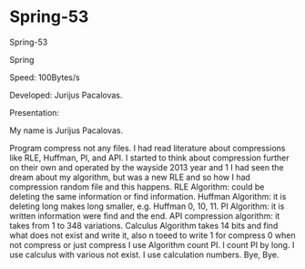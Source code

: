 # Spring-53
Spring-53

Spring

Speed: 100Bytes/s

Developed: Jurijus Pacalovas.

Presentation:

My name is Jurijus Pacalovas.

Program compress not any files. I had read literature about compressions like RLE, Huffman, PI, and API. I started to think about compression further on their own and operated by the wayside 2013 year and 1 I had seen the dream about my algorithm, but was a new RLE and so how I had compression random file and this happens. RLE Algorithm: could be deleting the same information or find information. Huffman Algorithm: it is deleting long makes long smaller, e.g. Huffman 0, 10, 11. PI Algorithm: it is written information were find and the end. API compression algorithm: it takes from 1 to 348 variations. Calculus Algorithm takes 14 bits and find what does not exist and write it, also n toeed to write 1 for compress 0 when not compress or just compress 
I use Algorithm count PI. I count PI by long.
I use calculus with various not exist.
I use calculation numbers.
Bye, Bye.
